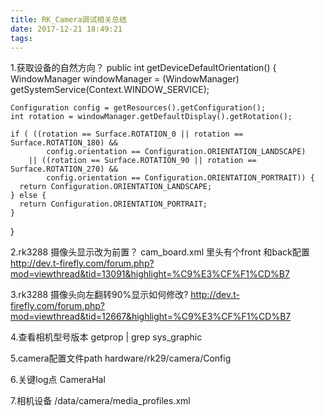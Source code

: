 ```yaml
---
title: RK_Camera调试相关总结
date: 2017-12-21 18:49:21
tags:
---
```


<!-- excerpt -->

1.获取设备的自然方向？
public int getDeviceDefaultOrientation() {
    WindowManager windowManager =  (WindowManager) getSystemService(Context.WINDOW_SERVICE);

    Configuration config = getResources().getConfiguration();
    int rotation = windowManager.getDefaultDisplay().getRotation();

    if ( ((rotation == Surface.ROTATION_0 || rotation == Surface.ROTATION_180) &&
            config.orientation == Configuration.ORIENTATION_LANDSCAPE)
        || ((rotation == Surface.ROTATION_90 || rotation == Surface.ROTATION_270) &&    
            config.orientation == Configuration.ORIENTATION_PORTRAIT)) {
      return Configuration.ORIENTATION_LANDSCAPE;
    } else {
      return Configuration.ORIENTATION_PORTRAIT;
    }
}

2.rk3288 摄像头显示改为前置？
cam_board.xml 里头有个front 和back配置
http://dev.t-firefly.com/forum.php?mod=viewthread&tid=13091&highlight=%C9%E3%CF%F1%CD%B7

3.rk3288 摄像头向左翻转90%显示如何修改?
http://dev.t-firefly.com/forum.php?mod=viewthread&tid=12667&highlight=%C9%E3%CF%F1%CD%B7

4.查看相机型号版本
getprop | grep sys_graphic

5.camera配置文件path
hardware/rk29/camera/Config

6.关键log点
CameraHal

7.相机设备
/data/camera/media_profiles.xml
